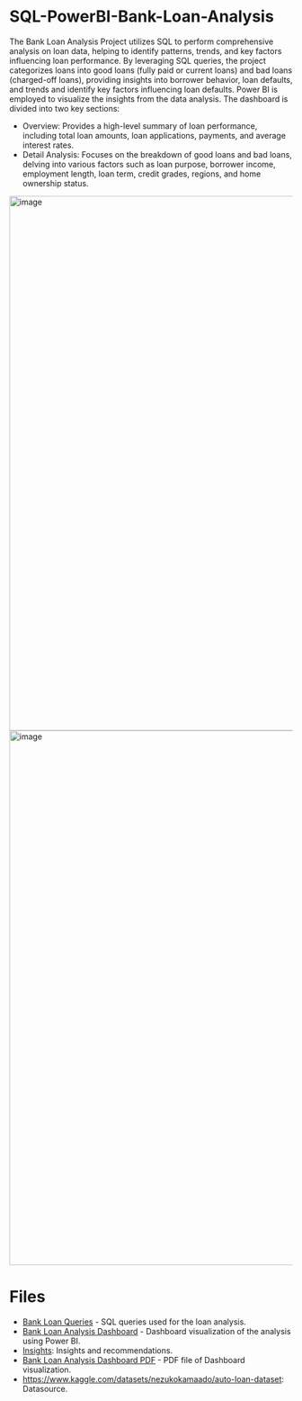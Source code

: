 # SQL-PowerBI-Bank-Loan-Analysis

The Bank Loan Analysis Project utilizes SQL to perform comprehensive analysis on loan data, helping to identify patterns, trends, and key factors influencing loan performance. By leveraging SQL queries, the project categorizes loans into good loans (fully paid or current loans) and bad loans (charged-off loans), providing insights into borrower behavior, loan defaults, and trends and identify key factors influencing loan defaults. 
Power BI is employed to visualize the insights from the data analysis. The dashboard is divided into two key sections:
- Overview: Provides a high-level summary of loan performance, including total loan amounts, loan applications, payments, and average interest rates.
- Detail Analysis: Focuses on the breakdown of good loans and bad loans, delving into various factors such as loan purpose, borrower income, employment length, loan term, credit grades, regions, and home ownership status.

<img width="950" alt="image" src="https://github.com/user-attachments/assets/c3d5c12e-6ed5-4484-abdb-ed774e06ec1a">


<img width="950" alt="image" src="https://github.com/user-attachments/assets/c63831f5-ecf3-426d-a91d-2d31681015b6">

# Files

- [Bank Loan Queries](https://github.com/AnnaQ01/SQL-PowerBI-Bank-Loan-Analysis/blob/main/Bank%20Loan%20Queries.sql) - SQL queries used for the loan analysis.
- [Bank Loan Analysis Dashboard](https://github.com/AnnaQ01/SQL-PowerBI-Bank-Loan-Analysis/blob/main/Bank%20Loan%20Analysis%20DashBoard.pbix) - Dashboard visualization of the analysis using Power BI.
- [Insights](https://github.com/AnnaQ01/SQL-PowerBI-Bank-Loan-Analysis/blob/main/Insights.md): Insights and recommendations.
- [Bank Loan Analysis Dashboard PDF](https://github.com/AnnaQ01/SQL-PowerBI-Bank-Loan-Analysis/blob/main/Bank%20Loan%20Analysis%20DashBoard.pdf) - PDF file of Dashboard visualization.
- https://www.kaggle.com/datasets/nezukokamaado/auto-loan-dataset: Datasource. 
